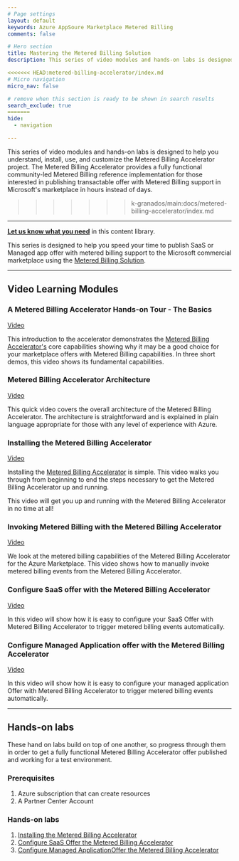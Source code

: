 ```yaml
---
# Page settings
layout: default
keywords: Azure AppSoure Marketplace Metered Billing
comments: false

# Hero section
title: Mastering the Metered Billing Solution
description: This series of video modules and hands-on labs is designed to help you understand, install, use, and customize the Metered Billing Accelerator project. The Metered Billing Accelerator provides a fully functional community-led Metered Billing reference implementation for those interested in publishing transactable offer with Metered Billing support in Microsoft's marketplace in hours instead of days.

<<<<<<< HEAD:metered-billing-accelerator/index.md
# Micro navigation
micro_nav: false

# remove when this section is ready to be shown in search results
search_exclude: true
=======
hide:
  - navigation

---
```


This series of video modules and hands-on labs is designed to help you understand, install, use, and customize the Metered Billing Accelerator project. The Metered Billing Accelerator provides a fully functional community-led Metered Billing reference implementation for those interested in publishing transactable offer with Metered Billing support in Microsoft's marketplace in hours instead of days.

>>>>>>> k-granados/main:docs/metered-billing-accelerator/index.md
---

**[Let us know what you need](https://forms.office.com/r/0gCrzhSMkw)** in this content library.

This series is designed to help you speed your time to publish SaaS or Managed app offer with metered billing support to the Microsoft commercial marketplace using the [Metered Billing Solution](https://github.com/microsoft/metered-billing-accelerator).

---

## Video Learning Modules

### A Metered Billing Accelerator Hands-on Tour - The Basics

[Video](TBD)

This introduction to the accelerator demonstrates the [Metered Billing Accelerator's](https://github.com/microsoft/metered-billing-accelerator) core capabilities showing why it may be a good choice for your marketplace offers with Metered Billing capabilities. In three short demos, this video shows its fundamental capabilities. 


### Metered Billing Accelerator Architecture

[Video](TBD)

This quick video covers the overall architecture of the Metered Billing Accelerator. The architecture is straightforward and is explained in plain language appropriate for those with any level of experience with Azure.

### Installing the Metered Billing Accelerator

[Video](TBD)

Installing the [Metered Billing Accelerator](https://github.com/microsoft/metered-billing-accelerator) is simple. This video walks you through from beginning to end the steps necessary to get the Metered Billing Accelerator up and running. 

This video will get you up and running with the Metered Billing Accelerator in no time at all!


### Invoking Metered Billing with the Metered Billing Accelerator

[Video](TBD)

We look at the metered billing capabilities of the Metered Billing Accelerator for the Azure Marketplace. This video shows how to manually invoke metered billing events from the Metered Billing Accelerator.

### Configure SaaS offer with the Metered Billing Accelerator

[Video](TBD)

In this video will show how it is easy to configure your SaaS Offer with Metered Billing Accelerator to trigger metered billing events automatically.

### Configure Managed Application offer with the Metered Billing Accelerator

[Video](TBD)

In this video will show how it is easy to configure your managed application Offer with Metered Billing Accelerator to trigger metered billing events automatically.

---

## Hands-on labs

These hand on labs build on top of one another, so progress through them in order to get a fully functional Metered Billing Accelerator offer published and working for a test environment.

### Prerequisites

1. Azure subscription that can create resources
1. A Partner Center Account

### Hands-on labs

1. [Installing the Metered Billing Accelerator](./labs/lab1-install/README.md)
1. [Configure SaaS Offer the Metered Billing Accelerator](./labs/lab2-saas/README.md)
1. [Configure Managed ApplicationOffer the Metered Billing Accelerator](./labs/lab3-ama/README.md)
